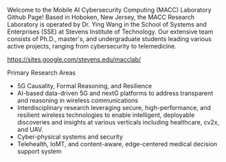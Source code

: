 Welcome to the Mobile AI Cybersecurity Computing (MACC) Laboratory Github Page!
Based in Hoboken, New Jersey, the MACC Research Laboratory is operated by Dr. Ying Wang in the School of Systems and Enterprises (SSE) at Stevens Institute of Technology. Our extensive team consists of Ph.D., master's, and undergraduate students leading various active projects, ranging from cybersecurity to telemedicine.

https://sites.google.com/stevens.edu/macclab/



 Primary Research Areas
 - 5G Causality, Formal Reasoning, and Resilience
 - AI-based data-driven 5G and nextG platforms to address transparent and reasoning in wireless communications
 - Interdisciplinary research leveraging secure, high-performance, and resilient wireless technologies to enable intelligent, deployable discoveries and insights at various verticals including healthcare, cv2x, and UAV.
 - Cyber-physical systems and security
 - Telehealth, IoMT, and content-aware, edge-centered medical decision support system
